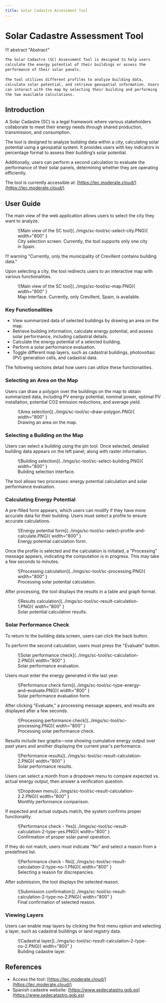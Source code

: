```yaml
---
title: Solar Cadastre Assessment Tool
---
```


# Solar Cadastre Assessment Tool

!!! abstract "Abstract"

    The Solar Cadastre (SC) Assessment Tool is designed to help users calculate the energy potential of their buildings or assess the performance of their solar panels.

    The tool utilizes different profiles to analyze building data, calculate solar potential, and retrieve geospatial information. Users can interact with the map by selecting their building and performing the two available calculations.

## Introduction

A Solar Cadastre (SC) is a legal framework where various stakeholders collaborate to meet their energy needs through shared production, transmission, and consumption.

The tool is designed to analyze building data within a city, calculating solar potential using a geospatial system. It provides users with key indicators in percentage format to assess their building’s solar potential.

Additionally, users can perform a second calculation to evaluate the performance of their solar panels, determining whether they are operating efficiently.

The tool is currently accessible at: [https://lec.moderate.cloud/](https://lec.moderate.cloud/)

## User Guide

The main view of the web application allows users to select the city they want to analyze.

<figure markdown="span">
  ![Main view of the SC tool](../imgs/sc-tool/sc-select-city.PNG){ width="800" }
  <figcaption>City selection screen. Currently, the tool supports only one city in Spain.</figcaption>
</figure>

!!! warning "Currently, only the municipality of Crevillent contains building data."

Upon selecting a city, the tool redirects users to an interactive map with various functionalities.

<figure markdown="span">
  ![Main view of the SC tool](../imgs/sc-tool/sc-map.PNG){ width="800" }
  <figcaption>Map interface. Currently, only Crevillent, Spain, is available.</figcaption>
</figure>

### Key Functionalities

- View summarized data of selected buildings by drawing an area on the map.
- Retrieve building information, calculate energy potential, and assess solar performance, including cadastral details.
- Calculate the energy potential of a selected building.
- Perform a solar performance evaluation.
- Toggle different map layers, such as cadastral buildings, photovoltaic (PV) generation cells, and cadastral data.

The following sections detail how users can utilize these functionalities.

### Selecting an Area on the Map

Users can draw a polygon over the buildings on the map to obtain summarized data, including PV energy potential, nominal power, optimal PV installation, potential CO2 emission reductions, and average yield.

<figure markdown="span">
  ![Area selection](../imgs/sc-tool/sc-draw-polygon.PNG){ width="800" }
  <figcaption>Drawing an area on the map.</figcaption>
</figure>

### Selecting a Building on the Map

Users can select a building using the pin tool. Once selected, detailed building data appears on the left panel, along with raster information.

<figure markdown="span">
  ![Building selection](../imgs/sc-tool/sc-select-building.PNG){ width="800" }
  <figcaption>Building selection interface.</figcaption>
</figure>

The tool allows two processes: energy potential calculation and solar performance evaluation.

### Calculating Energy Potential

A pre-filled form appears, which users can modify if they have more accurate data for their building. Users must select a profile to ensure accurate calculations.

<figure markdown="span">
  ![Energy potential form](../imgs/sc-tool/sc-select-profile-and-calculate.PNG){ width="800" }
  <figcaption>Energy potential calculation form.</figcaption>
</figure>

Once the profile is selected and the calculation is initiated, a "Processing" message appears, indicating the computation is in progress. This may take a few seconds to minutes.

<figure markdown="span">
  ![Processing calculation](../imgs/sc-tool/sc-processing.PNG){ width="800" }
  <figcaption>Processing solar potential calculation.</figcaption>
</figure>

After processing, the tool displays the results in a table and graph format.

<figure markdown="span">
  ![Results calculation](../imgs/sc-tool/sc-result-calculation-1.PNG){ width="800" }
  <figcaption>Solar potential calculation results.</figcaption>
</figure>

### Solar Performance Check

To return to the building data screen, users can click the back button.

To perform the second calculation, users must press the "Evaluate" button.

<figure markdown="span">
  ![Solar performance check](../imgs/sc-tool/sc-calculation-2.PNG){ width="800" }
  <figcaption>Solar performance evaluation.</figcaption>
</figure>

Users must enter the energy generated in the last year.

<figure markdown="span">
  ![Performance check form](../imgs/sc-tool/sc-type-energy-and-evaluate.PNG){ width="800" }
  <figcaption>Solar performance evaluation form.</figcaption>
</figure>

After clicking "Evaluate," a processing message appears, and results are displayed after a few seconds.

<figure markdown="span">
  ![Processing performance check](../imgs/sc-tool/sc-processing.PNG){ width="800" }
  <figcaption>Processing solar performance check.</figcaption>
</figure>

Results include two graphs—one showing cumulative energy output over past years and another displaying the current year's performance.

<figure markdown="span">
  ![Performance results](../imgs/sc-tool/sc-result-calculation-2.PNG){ width="800" }
  <figcaption>Solar performance results.</figcaption>
</figure>

Users can select a month from a dropdown menu to compare expected vs. actual energy output, then answer a verification question.

<figure markdown="span">
  ![Dropdown menu](../imgs/sc-tool/sc-result-calculation-2.2.PNG){ width="800" }
  <figcaption>Monthly performance comparison.</figcaption>
</figure>

If expected and actual outputs match, the system confirms proper functionality.

<figure markdown="span">
  ![Performance check - Yes](../imgs/sc-tool/sc-result-calculation-2-type-yes.PNG){ width="800" }
  <figcaption>Confirmation of proper solar panel operation.</figcaption>
</figure>

If they do not match, users must indicate "No" and select a reason from a predefined list.

<figure markdown="span">
  ![Performance check - No](../imgs/sc-tool/sc-result-calculation-2-type-no-1.PNG){ width="800" }
  <figcaption>Selecting a reason for discrepancies.</figcaption>
</figure>

After submission, the tool displays the selected reason.

<figure markdown="span">
  ![Submission confirmation](../imgs/sc-tool/sc-result-calculation-2-type-no-2.PNG){ width="800" }
  <figcaption>Final confirmation of selected reason.</figcaption>
</figure>

### Viewing Layers

Users can enable map layers by clicking the first menu option and selecting a layer, such as cadastral buildings or land registry data.

<figure markdown="span">
  ![Cadastral layer](../imgs/sc-tool/sc-result-calculation-2-type-no-2.PNG){ width="800" }
  <figcaption>Building cadastre layer.</figcaption>
</figure>

## References

- Access the tool: [https://lec.moderate.cloud/](https://lec.moderate.cloud/)
- Spanish cadastre website: [https://www.sedecatastro.gob.es](https://www.sedecatastro.gob.es)
